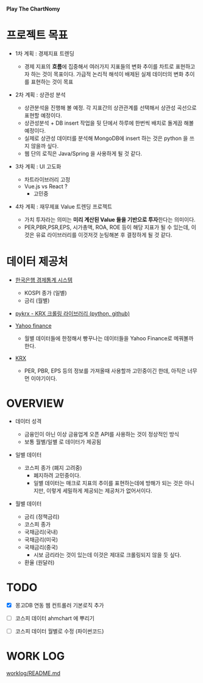 **Play The ChartNomy**

  

# 프로젝트 목표

- 1차 계획 : 경제지표 트렌딩
  - 경제 지표의 **흐름**에 집중해서 여러가지 지표들의 변화 추이를 차트로 표현하고자 하는 것이 목표이다. 가급적 논리적 해석이 배제된 실제 데이터의 변화 추이를 표현하는 것이 목표   

- 2차 계획 : 상관성 분석
  - 상관분석을 진행해 볼 예정. 각 지표간의 상관관계를 선택해서 상관성 곡선으로 표현할 예정이다.
  - 상관성분석 + DB insert 작업을 뒷 단에서 하루에 한번씩 배치로 돌게끔 해볼 예정이다.
  - 실제로 상관성 데이터를 분석해 MongoDB에 insert 하는 것은 python 을 쓰지 않을까 싶다.
  - 웹 단의 로직은 Java/Spring 을 사용하게 될 것 같다.
- 3차 계획 : UI 고도화
  - 차트라이브러리 고정
  - Vue.js vs React ? 
    - 고민중
- 4차 계획 : 재무제표 Value 트렌딩 프로젝트
  - 가치 투자라는 의미는 **미리 계산된 Value 들을 기반으로 투자**한다는 의미이다.
  - PER,PBR,PSR,EPS, 시가총액, ROA, ROE 등이 해당 지표가 될 수 있는데, 이것은 유료 라이브러리를 이것저것 눈팅해본 후 결정하게 될 것 같다.



# 데이터 제공처

- [한국은행 경제통계 시스템](https://ecos.bok.or.kr/)
  - KOSPI 종가 (일별)
  - 금리 (월별)
- [pykrx - KRX 크롤링 라이브러리 (python, github)](https://github.com/sharebook-kr/pykrx)
- [Yahoo finance](https://finance.yahoo.com/)
  - 월별 데이터들에 한정해서 빵꾸나는 데이터들을 Yahoo Finance로 메꿔볼까 한다.

- [KRX](http://www.krx.co.kr/main/main.jsp)
  - PER, PBR, EPS 등의 정보를 가져올때 사용할까 고민중이긴 한데, 아직은 너무 먼 이야기이다. 



# OVERVIEW

- 데이터 성격
  - 금융인이 아닌 이상 금융업계 오픈 API를 사용하는 것이 정상적인 방식
  - 보통 월별/일별 로 데이터가 제공됨



- 일별 데이터
  - 코스피 종가 (폐지 고려중)
    - 폐지하려 고민중이다.
    - 일별 데이터는 매크로 지표의 추이를 표현하는데에 방해가 되는 것은 아니지만, 이렇게 세밀하게 제공되는 제공처가 없어서이다.



- 월별 데이터
  - 금리 (정책금리)
  - 코스피 종가
  - 국채금리(국내)
  - 국채금리(미국)
  - 국채금리(중국)
    - 시보 금리라는 것이 있는데 이것은 제대로 크롤링되지 않을 듯 싶다.
  - 환율 (원달러)



# TODO

- [x] 몽고DB 연동 웹 컨트롤러 기본로직 추가
- [ ] 코스피 데이터 ahmchart 에 뿌리기
- [ ] 코스피 데이터 월별로 수정 (파이썬코드)



# WORK LOG

[worklog/README.md](https://github.com/soongujung/historynomy/tree/develop/worklog)



